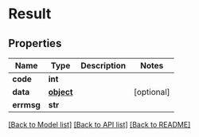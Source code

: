 # Result

## Properties
Name | Type | Description | Notes
------------ | ------------- | ------------- | -------------
**code** | **int** |  | 
**data** | [**object**](.md) |  | [optional] 
**errmsg** | **str** |  | 

[[Back to Model list]](../README.md#documentation-for-models) [[Back to API list]](../README.md#documentation-for-api-endpoints) [[Back to README]](../README.md)


